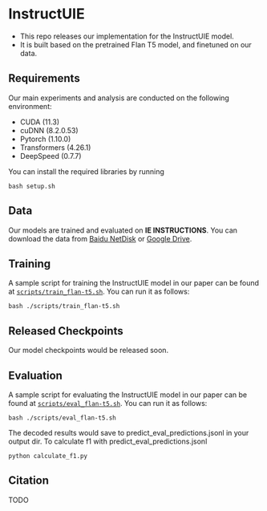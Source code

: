 # InstructUIE

- This repo releases our implementation for the InstructUIE model.
- It is built based on the pretrained Flan T5 model, and finetuned on our data.

## Requirements

Our main experiments and analysis are conducted on the following environment:

- CUDA (11.3)
- cuDNN (8.2.0.53)
- Pytorch (1.10.0)
- Transformers (4.26.1)
- DeepSpeed (0.7.7)

You can install the required libraries by running 

```
bash setup.sh
```


## Data

Our models are trained and evaluated on **IE INSTRUCTIONS**. 
You can download the data from [Baidu NetDisk](https://pan.baidu.com/s/1R0KqeyjPHrsGcPqsbsh1XA?from=init&pwd=ybkt) or [Google Drive](https://drive.google.com/file/d/1T-5IbocGka35I7X3CE6yKe5N_Xg2lVKT/view?usp=share_link).


## Training

A sample script for training the InstructUIE model in our paper can be found at [`scripts/train_flan-t5.sh`](scripts/train_flan-t5.sh). You can run it as follows:

```
bash ./scripts/train_flan-t5.sh
```


## Released Checkpoints

Our model checkpoints would be released soon. 


## Evaluation

A sample script for evaluating the InstructUIE model in our paper can be found at [`scripts/eval_flan-t5.sh`](scripts/eval_flan-t5.sh). You can run it as follows:

```
bash ./scripts/eval_flan-t5.sh
```
The decoded results would save to predict_eval_predictions.jsonl in your output dir. 
To calculate f1 with predict_eval_predictions.jsonl
```
python calculate_f1.py
```

## Citation
TODO


